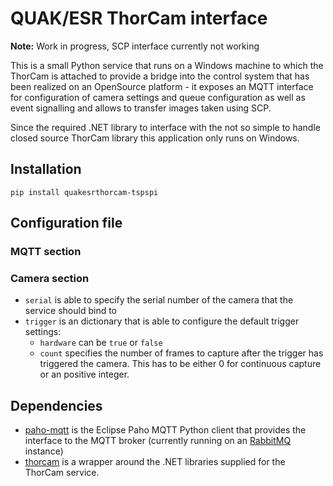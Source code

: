# QUAK/ESR ThorCam interface

__Note:__ Work in progress, SCP interface currently not working

This is a small Python service that runs on a Windows machine to which the
ThorCam is attached to provide a bridge into the control system that has
been realized on an OpenSource platform - it exposes an MQTT interface for
configuration of camera settings and queue configuration as well as event signalling
and allows to transfer images taken using SCP.

Since the required .NET library to interface with the not so simple to handle
closed source ThorCam library this application only runs on Windows.

## Installation

```
pip install quakesrthorcam-tspspi
```

## Configuration file

### MQTT section

### Camera section

* ```serial``` is able to specify the serial number of the camera that the service
  should bind to
* ```trigger``` is an dictionary that is able to configure the default trigger
  settings:
    * ```hardware``` can be ```true``` or ```false```
    * ```count``` specifies the number of frames to capture after the trigger has
      triggered the camera. This has to be either 0 for continuous capture or
      an positive integer.

## Dependencies

* [paho-mqtt](https://www.eclipse.org/paho/) is the Eclipse Paho MQTT Python client
  that provides the interface to the MQTT broker (currently running on an [RabbitMQ](https://www.rabbitmq.com/)
  instance)
* [thorcam](https://pypi.org/project/thorcam/) is a wrapper around the .NET libraries
  supplied for the ThorCam service.
